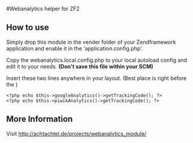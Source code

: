 #Webanalytics helper for ZF2

## How to use
Simply drop this module in the vender folder of your Zendframework application and enable it in the 'application.config.php'.

Copy the webanalytics.local.config.php to your local autoload config and edit it to your needs. **(Don't save this file within your SCM)**

Insert these two lines anywhere in your layout. (Best place is right before the **</body>**)
    
    <?php echo $this->googleAnalytics()->getTrackingCode(); ?>
    <?php echo $this->piwikAnalytics()->getTrackingCode(); ?>

## More Information
Visit <http://achtachtel.de/projects/webanalytics_module/>